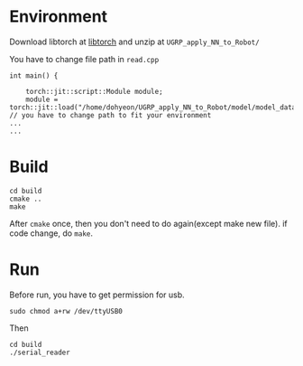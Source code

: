 # Environment
Download libtorch at [libtorch](https://download.pytorch.org/libtorch/cpu/libtorch-cxx11-abi-shared-with-deps-2.3.1%2Bcpu.zip)
and unzip at ```UGRP_apply_NN_to_Robot/```

You have to change file path in ```read.cpp```
```
int main() {
    
    torch::jit::script::Module module;
    module = torch::jit::load("/home/dohyeon/UGRP_apply_NN_to_Robot/model/model_dataset4.pt"); // you have to change path to fit your environment
...
...
```

# Build
```
cd build
cmake ..
make
```
After ```cmake``` once, then you don't need to do again(except make new file). if code change, do ```make```. 
# Run
Before run, you have to get permission for usb.
```
sudo chmod a+rw /dev/ttyUSB0
```
Then
```
cd build
./serial_reader
```
